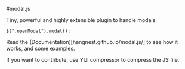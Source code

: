 #modal.js

Tiny, powerful and highly extensible plugin to handle modals.

    $(".openModal").modal();

Read the (Documentation)[hangnest.github.io/modal.js/] to see how it works, and some examples.

If you want to contribute, use YUI compressor to compress the JS file.